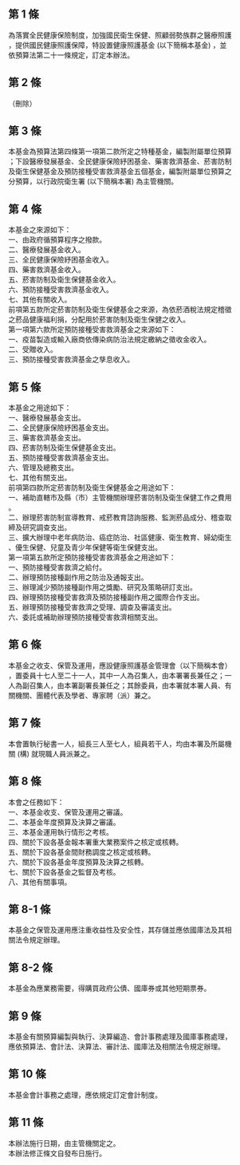 第 1 條
-------
為落實全民健康保險制度，加強國民衛生保健、照顧弱勢族群之醫療照護  
，提供國民健康照護保障，特設置健康照護基金 (以下簡稱本基金) ，並  
依預算法第二十一條規定，訂定本辦法。

第 2 條
-------
（刪除）

第 3 條
-------
本基金為預算法第四條第一項第二款所定之特種基金，編製附屬單位預算  
；下設醫療發展基金、全民健康保險紓困基金、藥害救濟基金、菸害防制  
及衛生保健基金及預防接種受害救濟基金五個基金，編製附屬單位預算之  
分預算，以行政院衛生署 (以下簡稱本署) 為主管機關。

第 4 條
-------
本基金之來源如下：  
一、由政府循預算程序之撥款。  
二、醫療發展基金收入。  
三、全民健康保險紓困基金收入。  
四、藥害救濟基金收入。  
五、菸害防制及衛生保健基金收入。  
六、預防接種受害救濟基金收入。  
七、其他有關收入。  
前項第五款所定菸害防制及衛生保健基金之來源，為依菸酒稅法規定稽徵  
之菸品健康福利捐，分配用於菸害防制及衛生保健之收入。  
第一項第六款所定預防接種受害救濟基金之來源如下：  
一、疫苗製造或輸入廠商依傳染病防治法規定繳納之徵收金收入。  
二、受贈收入。  
三、預防接種受害救濟基金之孳息收入。

第 5 條
-------
本基金之用途如下：  
一、醫療發展基金支出。  
二、全民健康保險紓困基金支出。  
三、藥害救濟基金支出。  
四、菸害防制及衛生保健基金支出。  
五、預防接種受害救濟基金支出。  
六、管理及總務支出。  
七、其他有關支出。  
前項第四款所定菸害防制及衛生保健基金之用途如下：  
一、補助直轄市及縣（市）主管機關辦理菸害防制及衛生保健工作之費用  
    。  
二、辦理菸害防制宣導教育、戒菸教育諮詢服務、監測菸品成分、稽查取  
    締及研究調查支出。  
三、擴大辦理中老年病防治、癌症防治、社區健康、衛生教育、婦幼衛生  
    、優生保健、兒童及青少年保健等衛生保健支出。  
第一項第五款所定預防接種受害救濟基金之用途如下：  
一、預防接種受害救濟之給付。  
二、辦理預防接種副作用之防治及通報支出。  
三、辦理減少預防接種副作用之獎勵、研究及策略研訂支出。  
四、辦理預防接種受害救濟及預防接種副作用之國際合作支出。  
五、辦理預防接種受害救濟之受理、調查及審議支出。  
六、委託或補助辦理預防接種受害救濟相關支出。

第 6 條
-------
本基金之收支、保管及運用，應設健康照護基金管理會（以下簡稱本會）  
，置委員十七人至二十一人，其中一人為召集人，由本署署長兼任之；一  
人為副召集人，由本署副署長兼任之；其餘委員，由本署就本署人員、有  
關機關、團體代表及學者、專家聘（派）兼之。

第 7 條
-------
本會置執行秘書一人，組長三人至七人，組員若干人，均由本署及所屬機  
關 (構) 就現職人員派兼之。

第 8 條
-------
本會之任務如下：  
一、本基金收支、保管及運用之審議。  
二、本基金年度預算及決算之審議。  
三、本基金運用執行情形之考核。  
四、關於下設各基金報本署重大業務案件之核定或核轉。  
五、關於下設各基金間財務調度之核定或核轉。  
六、關於下設各基金年度預算及決算之核轉。  
七、關於下設各基金之監督及考核。  
八、其他有關事項。

第 8-1 條
---------
本基金之保管及運用應注重收益性及安全性，其存儲並應依國庫法及其相  
關法令規定辦理。

第 8-2 條
---------
本基金為應業務需要，得購買政府公債、國庫券或其他短期票券。

第 9 條
-------
本基金有關預算編製與執行、決算編造、會計事務處理及國庫事務處理，  
應依預算法、會計法、決算法、審計法、國庫法及相關法令規定辦理。

第 10 條
--------
本基金會計事務之處理，應依規定訂定會計制度。

第 11 條
--------
本辦法施行日期，由主管機關定之。  
本辦法修正條文自發布日施行。

